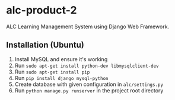 # alc-product-2

ALC Learning Management System using Django Web Framework.

## Installation (Ubuntu)
1. Install MySQL and ensure it's working
2. Run `sudo apt-get install python-dev libmysqlclient-dev`
3. Run `sudo apt-get install pip` 
4. Run `pip install django mysql-python`
5. Create database with given configuration in `alc/settings.py`
6. Run `python manage.py runserver` in the project root directory

